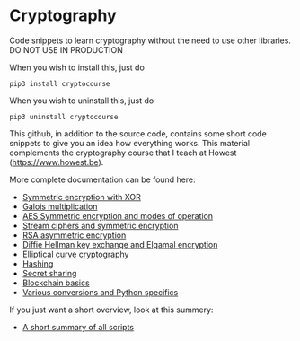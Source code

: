 # Cryptography
Code snippets to learn cryptography without the need to use other libraries. DO NOT USE IN PRODUCTION

When you wish to install this, just do 
```
pip3 install cryptocourse
```

When you wish to uninstall this, just do 
```
pip3 uninstall cryptocourse
```

This github, in addition to the source code, contains some short code snippets to give you an idea how everything works. This material complements the cryptography course that I teach at Howest (https://www.howest.be).

More complete documentation can be found here:

* [Symmetric encryption with XOR](xor.md)
* [Galois multiplication](Galois.md)
* [AES Symmetric encryption and modes of operation](aes.md)
* [Stream ciphers and symmetric encryption](stream.md)
* [RSA asymmetric encryption](RSA.md)
* [Diffie Hellman key exchange and Elgamal encryption](diffie.md)
* [Elliptical curve cryptography](ec.md)
* [Hashing](hashing.md)
* [Secret sharing](secretsharing.md)
* [Blockchain basics](blockchain.md)
* [Various conversions and Python specifics](various.md)

If you just want a short overview, look at this summery:
* [A short summary of all scripts](summary.md)

